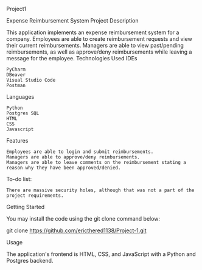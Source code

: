 Project1

Expense Reimbursement System
Project Description

This application implements an expense reimbursement system for a company. Employees are able to create reimbursement requests and view their current reimbursements. Managers are able to view past/pending reimbursements, as well as approve/deny reimbursements while leaving a message for the employee.
Technologies Used
IDEs

    PyCharm
    DBeaver
    Visual Studio Code
    Postman

Languages

    Python
    Postgres SQL
    HTML
    CSS
    Javascript

Features

    Employees are able to login and submit reimbursements.
    Managers are able to approve/deny reimbursements.
    Managers are able to leave comments on the reimbursement stating a reason why they have been approved/denied.

To-do list:

    There are massive security holes, although that was not a part of the project requirements.

Getting Started

You may install the code using the git clone command below:

git clone https://github.com/ericthered1138/Project-1.git

Usage

The application's frontend is HTML, CSS, and JavaScript with a Python and Postgres backend.
